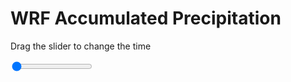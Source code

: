 <h1>WRF Accumulated Precipitation</h1>
<p>Drag the slider to change the time</p>

<div class="slidecontainer">
<input oninput='setImage(this)' class="slider" type="range" min="0" max="9" value="0" step="1" />
<img id='img'/>
</div>

<script>
var img = document.getElementById('img');
var img_array = ['/assets/images/wrf/r_wrfout_d01_2020-06-28_12:00:00.png',
'/assets/images/wrf/r_wrfout_d01_2020-06-28_13:00:00.png',
'/assets/images/wrf/r_wrfout_d01_2020-06-28_14:00:00.png',
'/assets/images/wrf/r_wrfout_d01_2020-06-28_15:00:00.png',
'/assets/images/wrf/r_wrfout_d01_2020-06-28_16:00:00.png',
'/assets/images/wrf/r_wrfout_d01_2020-06-28_17:00:00.png',
'/assets/images/wrf/r_wrfout_d01_2020-06-28_18:00:00.png',
'/assets/images/wrf/r_wrfout_d01_2020-06-28_19:00:00.png',
'/assets/images/wrf/r_wrfout_d01_2020-06-28_20:00:00.png',];
function setImage(obj)
{
        var value = obj.value;
        img.src = img_array[value];

}
</script>
